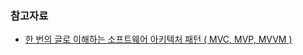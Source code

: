 ### 참고자료

- [한 번의 글로 이해하는 소프트웨어 아키텍처 패턴 ( MVC, MVP, MVVM )](https://dev-musa.tistory.com/entry/%ED%95%9C-%EB%B2%88%EC%9D%98-%EA%B8%80%EB%A1%9C-%EC%9D%B4%ED%95%B4%ED%95%98%EB%8A%94-%EC%86%8C%ED%94%84%ED%8A%B8%EC%9B%A8%EC%96%B4-%EC%95%84%ED%82%A4%ED%85%8D%EC%B2%98-%ED%8C%A8%ED%84%B4-MVC-MVP-MVVM)
